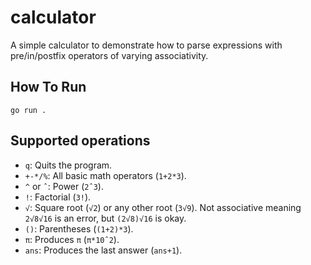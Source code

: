 # calculator

A simple calculator to demonstrate how to parse expressions with pre/in/postfix operators of varying associativity.

## How To Run

```
go run .
```

## Supported operations

* `q`: Quits the program.
* `+-*/%`: All basic math operators (`1+2*3`).
* `^` or `ˆ`: Power (`2ˆ3`).
* `!`: Factorial (`3!`).
* `√`: Square root (`√2`) or any other root (`3√9`). Not associative meaning `2√8√16` is an error, but `(2√8)√16` is okay.
* `()`: Parentheses (`(1+2)*3`).
* `π`: Produces `π` (`π*10ˆ2`).
* `ans`: Produces the last answer (`ans+1`).
